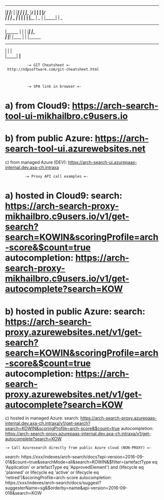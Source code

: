  _______  ______ _______ _     _ _____ _______ _______ _     _ _______ _     _  ______     
 |_____| |_____/ |       |_____|   |      |    |______ |____/     |    |     | |_____/     
 |     | |    \_ |_____  |     | __|__    |    |______ |    \_    |    |_____| |    \_     
                                                                                           
 _______ _     _ _______ _     _ _______                                                   
 |______ |     | |       |_____| |______                                                   
 ______| |_____| |_____  |     | |______                                                   
                                                                                           
 _     _ _____                                                                             
 |     |   |                                                                               
 |_____| __|__                                                                             
                                                                                           

              -= GIT Cheatsheet =- 
     http://ndpsoftware.com/git-cheatsheet.html
     


              -= SPA link in browser =-
a) from Cloud9:
https://arch-search-tool-ui-mikhailbro.c9users.io
==============================================================
b) from public Azure:
https://arch-search-tool-ui.azurewebsites.net
==============================================================
c) from managed Azure (DEV):
https://arch-search-ui.azurepaas-internal.dev.axa-ch.intraxa



             -= Proxy API call examples =-
a) hosted in Cloud9:
search:         https://arch-search-proxy-mikhailbro.c9users.io/v1/get-search?search=KOWIN&scoringProfile=arch-score&$count=true
autocompletion: https://arch-search-proxy-mikhailbro.c9users.io/v1/get-autocomplete?search=KOW
==============================================================

b) hosted in public Azure:
search:          https://arch-search-proxy.azurewebsites.net/v1/get-search?search=KOWIN&scoringProfile=arch-score&$count=true
autocompletion:  https://arch-search-proxy.azurewebsites.net/v1/get-autocomplete?search=KOW
==============================================================

c) hosted in managed Azure:
search:          https://arch-search-proxy.azurepaas-internal.dev.axa-ch.intraxa/v1/get-search?search=KOWIN&scoringProfile=arch-score&$count=true
autocompletion:  https://arch-search-proxy.azurepaas-internal.dev.axa-ch.intraxa/v1/get-autocomplete?search=KOW



    -= Call Azuresearch directly from public Azure cloud (NON-PROXY) =-
search:          https://xxx/indexes/arch-search/docs?api-version=2016-09-01&$count=true&searchMode=all&search=KOWIN&$filter=(artefactType eq 'Application' or artefactType eq 'ApprovedElement') and (lifecycle eq 'planned' or lifecycle eq 'active' or lifecycle eq 'retired')&scoringProfile=arch-score
autocompletion:  https://xxx/indexes/arch-search/docs/suggest?suggesterName=sg&$orderby=name&api-version=2016-09-018&search=KOW

